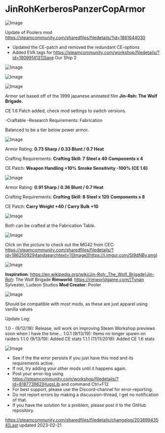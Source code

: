 # JinRohKerberosPanzerCopArmor

![Image](https://i.imgur.com/buuPQel.png)

Update of Poolers mod
https://steamcommunity.com/sharedfiles/filedetails/?id=1861644030

- Updated the CE-patch and removed the redundant CE-options
- Added EVA tags for https://steamcommunity.com/workshop/filedetails/?id=1909914131]Save Our Ship 2

![Image](https://i.imgur.com/pufA0kM.png)

	
![Image](https://i.imgur.com/Z4GOv8H.png)



![Image](https://i.imgur.com/TC0fBfe.png)


Armor set based off of the 1999 japanese animated film **Jin-Roh: The Wolf Brigade.**

CE 1.6 Patch added, check mod settings to switch versions.

-Craftable
-Research Requirements: Fabrication

Balanced to be a tier below power armor.

![Image](https://i.imgur.com/ji5cL9I.png)


Armor Rating: **0.73 Sharp / 0.33 Blunt / 0.7 Heat**

Crafting Requirements:
**Crafting Skill: 7**
**Steel x 40**
**Components x 4**

CE Patch: 
**Weapon Handling +10%**
**Smoke Sensitivity -100% (CE 1.6)**

![Image](https://i.imgur.com/JaC6PjI.png)


Armor Rating: **0.91 Sharp / 0.36 Blunt / 0.7 Heat**

Crafting Requirements:
**Crafting Skill: 8**
**Steel x 120**
**Components x 8**

CE Patch: **Carry Weight +40 / Carry Bulk +10**

![Image](https://i.imgur.com/1ytMA2I.png)


Both can be crafted at the Fabrication Table.

![Image](https://i.imgur.com/jJmjUJ9.png)


Click on the picture to check out the MG42 from CEC:
https://steamcommunity.com/sharedfiles/filedetails/?id=1862509294andsearchtext=]![Image](https://i.imgur.com/SI9dNBv.png)


![Image](https://i.imgur.com/83vdKuU.png)


**Inspiration**: https://en.wikipedia.org/wiki/Jin-Roh:_The_Wolf_Brigade]Jin-Roh: The Wolf Brigade
**Rimworld**: https://rimworldgame.com/]Tynan Sylvester, Ludeon Studios
**Mod Creator**: Pooler

![Image](https://i.imgur.com/vKP0foj.png)

Should be compatible with most mods, as these are just apparel using vanilla values

Update Log:

1.0 - (9/12/19): Release, will work on improving Steam Workshop previews soon when I have the time...
1.0.1 (9/13/19): Items no longer spawn on raiders
1.1.0 (9/13/19): Added CE stats
1.1.1 (11/11/2019): Added CE 1.6 stats


![Image](https://i.imgur.com/PwoNOj4.png)



-  See if the the error persists if you just have this mod and its requirements active.
-  If not, try adding your other mods until it happens again.
-  Post your error-log using https://steamcommunity.com/workshop/filedetails/?id=818773962]HugsLib and command Ctrl+F12
-  For best support, please use the Discord-channel for error-reporting.
-  Do not report errors by making a discussion-thread, I get no notification of that.
-  If you have the solution for a problem, please post it to the GitHub repository.




https://steamcommunity.com/sharedfiles/filedetails/changelog/2038994354]Last updated 2023-02-21
